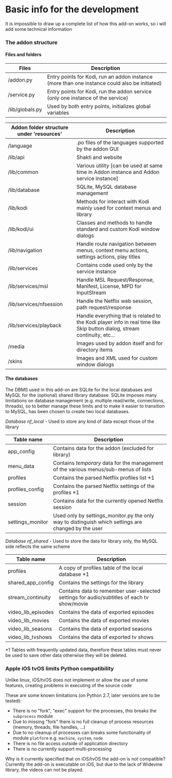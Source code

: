 # Basic info for the development

It is impossible to draw up a complete list of how this add-on works, so i will add some technical information

### The addon structure

#### Files and folders

| Files | Description  |
| ----------------- | --------------------------- |
| /addon.py         | Entry points for Kodi, run an addon instance (more than one instance could also be initiated) |
| /service.py       | Entry points for Kodi, run the addon service (only one instance of the service) |
| /lib/globals.py   | Used by both entry points, initializes global variables |

| Addon folder structure under 'resources' | Description  |
| ----------------- | --------------------------- |
| /language         | .po files of the languages supported by the addon GUI |
| /lib/api          | Shakti and website |
| /lib/common       | Various utility [can be used at same time in Addon instance and Addon service instance] |
| /lib/database         | SQLite, MySQL database management |
| /lib/kodi             | Methods for interact with Kodi mainly used for context menus and library |
| /lib/kodi/ui          | Classes and methods to handle standard and custom Kodi window dialogs |
| /lib/navigation       | Handle route navigation between menus, context menu actions, settings actions, play titles |
| /lib/services         | Contains code used only by the service instance |
| /lib/services/msl     | Handle MSL Request/Response, Manifest, License, MPD for InputStream |
| /lib/services/nfsession | Handle the Netflix web session, path request/response |
| /lib/services/playback  | Handle everything that is related to the Kodi player info in real time like Skip button dialog, stream continuity, etc... |
| /media            | Images used by addon itself and for directory items |
| /skins            | Images and XML used for custom window dialogs |

#### The databases

The DBMS used in this add-on are SQLite for the local databases and MySQL for the (optional) shared library database.
SQLite imposes many limitations on database management (e.g. multiple read/write, connections, threads), so to better manage these limits and to make it easier to transition to MySQL, has been chosen to create two local databases.

_Database nf_local_ - Used to store any kind of data except those of the library

| Table name        | Description                 |
| ----------------- | --------------------------- |
| app_config        | Contains data for the addon (excluded for library) |
| menu_data         | Contains _temporary_ data for the management of the various menus/sub-menus of lists |
| profiles          | Contains the parsed Netflix profiles list *1 |
| profiles_config   | Contains the parsed Netflix settings of the profiles *1 |
| session           | Contains data for the currently opened Netflix session |
| settings_monitor  | Used only by settings_monitor.py the only way to distinguish which settings are changed by the user |

_Database nf_shared_ - Used to store the data for library only, the MySQL side reflects the same scheme

| Table name         | Description                 |
| ------------------ | --------------------------- |
| profiles           | A copy of profiles table of the local database *1 |
| shared_app_config  | Contains the settings for the library |
| stream_continuity  | Contains data to remember user-selected settings for audio/subtitles of each tv show/movie |
| video_lib_episodes | Contains the data of exported episodes |
| video_lib_movies   | Contains the data of exported movies |
| video_lib_seasons  | Contains the data of exported seasons |
| video_lib_tvshows  | Contains the data of exported tv shows |

*1 Tables with frequently updated data, therefore these tables must never be used to save other data otherwise they will be deleted.


### Apple iOS tvOS limits Python compatibility

Unlike linux, iOS/tvOS does not implement or allow the use of some features, creating problems in executing of the source code

These are some known limitations (on Python 2.7, later versions are to be tested):
- There is no "fork", "exec" support for the processes, this breaks the `subprocess` module
- Due to missing "fork" there is no full cleanup of process resources (memory, threads, file handles, ...)
- Due to no cleanup of processes can breaks some functionality of module `platform` e.g. `machine`, `system`, `node`
- There is no file access outside of application directory
- There is no currently support multi-processing

Why is it currently specified that on iOS/tvOS the add-on is not compatible?
Currently the add-on is executable on iOS, but due to the lack of Widevine library, the videos can not be played.
